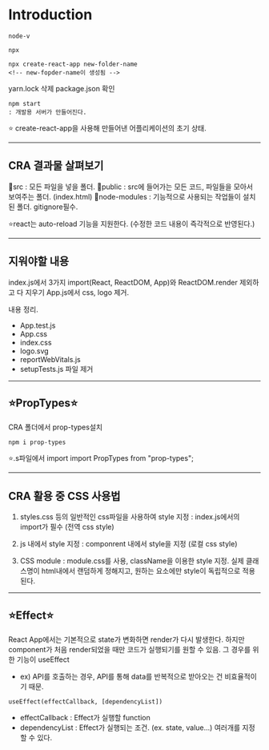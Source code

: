 # Introduction

```
node-v

npx

npx create-react-app new-folder-name
<!-- new-fopder-name이 생성됨 -->
```

yarn.lock 삭제
package.json 확인

```
npm start
: 개발용 서버가 만들어진다.
```

⭐ create-react-app을 사용해 만들어낸 어플리케이션의 초기 상태.

---

## CRA 결과물 살펴보기

📁src : 모든 파일을 넣을 폴더.
📂public : src에 들어가는 모든 코드, 파일들을 모아서 보여주는 폴더. (index.html)
📂node-modules : 기능적으로 사용되는 작업들이 설치된 폴더. gitignore필수.

⭐react는 auto-reload 기능을 지원한다. (수정한 코드 내용이 즉각적으로 반영된다.)

---

## 지워야할 내용

index.js에서 3가지 import(React, ReactDOM, App)와 ReactDOM.render 제외하고 다 지우기
App.js에서 css, logo 제거. <div> 내용 정리.

- App.test.js
- App.css
- index.css
- logo.svg
- reportWebVitals.js
- setupTests.js
파일 제거
<!-- 필요시 남겨놓을 수도 있으나, 기본 초기 상태를 지원하는 용도. -->

---

## ⭐PropTypes⭐

CRA 폴더에서 prop-types설치

```
npm i prop-types

```

⭐.s파일에서 import
import PropTypes from "prop-types";

---

## CRA 활용 중 CSS 사용법

1. styles.css 등의 일반적인 css파일을 사용하여 style 지정
   : index.js에서의 import가 필수 (전역 css style)

2. js 내에서 style 지정
   : componrent 내에서 style을 지정 (로컬 css style)

3. CSS module
   : module.css를 사용, className을 이용한 style 지정.
   실제 클래스명이 html내에서 랜덤하게 정해지고, 원하는 요소에만 style이 독립적으로 적용된다.

---

## ⭐Effect⭐

React App에서는 기본적으로 state가 변화하면 render가 다시 발생한다.
하지만 component가 처음 render되었을 때만 코드가 실행되기를 원할 수 있음.
그 경우를 위한 기능이 useEffect

- ex) API를 호출하는 경우, API를 통해 data를 반복적으로 받아오는 건 비효율적이기 때문.

```
useEffect(effectCallback, [dependencyList])
```

- effectCallback : Effect가 실행할 function
- dependencyList : Effect가 실행되는 조건. (ex. state, value...) 여러개를 지정할 수 있다.
